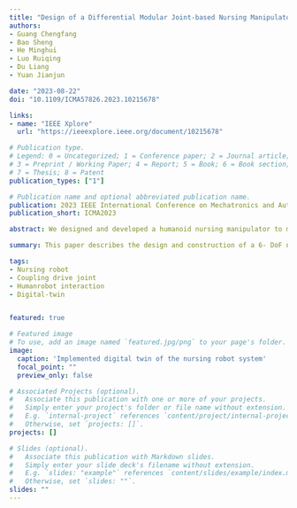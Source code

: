 ```yaml
---
title: "Design of a Differential Modular Joint-based Nursing Manipulator and its Digital Twin System"
authors:
- Guang Chengfang
- Bao Sheng
- He Minghui
- Luo Ruiqing
- Du Liang
- Yuan Jianjun

date: "2023-08-22"
doi: "10.1109/ICMA57826.2023.10215678"

links:
- name: "IEEE Xplore"
  url: "https://ieeexplore.ieee.org/document/10215678"

# Publication type.
# Legend: 0 = Uncategorized; 1 = Conference paper; 2 = Journal article;
# 3 = Preprint / Working Paper; 4 = Report; 5 = Book; 6 = Book section;
# 7 = Thesis; 8 = Patent
publication_types: ["1"]

# Publication name and optional abbreviated publication name.
publication: 2023 IEEE International Conference on Mechatronics and Automation (ICMA)
publication_short: ICMA2023

abstract: We designed and developed a humanoid nursing manipulator to meet the demands of nursing and patient transfer scenarios, with specific consideration given to heavy loads and human-machine interaction. Differential transmission structure was used to determine the parameters of the robot’s driving mode and joint configuration, resulting in a compact structure with greater torque output under the same weight, which enables the robot to perform nursing tasks such as lifting and holding patients. We conducted a transmission principle analysis and kinematic decoupling on a robotic arm composed of differential modular joints. Using Unity, we developed a digital twin system for the nursing robot that enabled bidirectional exchange of information and mapping between the physical entity and its virtual counterpart. To evaluate the performance, we designed nursing experiments and conducted tests on both the physical robot and its digital twin system. The experiments have confirmed that the robot meets the nursing task design specifications. Additionally, the digital twin system enables real-time visualization, bidirectional control, and simulation in virtual environments.

summary: This paper describes the design and construction of a 6- DoF nursing robotic arm based on DMJs, aimed at addressing the nursing transfer scenario. The structural parameters and performance indicators of each part of the robotic arm are provided. The transmission principle of the modular joint arm is analyzed and its kinematics are decoupled. The modified DH method is utilized for kinematic modeling of nursing robotic arms. A nursing robotic arm digital twin system is built on Unity3D, enabling bi-directional information interaction and mapping between the real and virtual system. We conducted experiments on both the physical robot and the digital twin system using pre-determined lifting motion trajectories. The results demonstrated the robot’s proficiency in completing nursing transfer tasks and the accuracy of the virtual-physical mapping in the digital twin system.

tags:
- Nursing robot
- Coupling drive joint
- Humanrobot interaction
- Digital-twin


featured: true

# Featured image
# To use, add an image named `featured.jpg/png` to your page's folder. 
image:
  caption: 'Implemented digital twin of the nursing robot system'
  focal_point: ""
  preview_only: false

# Associated Projects (optional).
#   Associate this publication with one or more of your projects.
#   Simply enter your project's folder or file name without extension.
#   E.g. `internal-project` references `content/project/internal-project/index.md`.
#   Otherwise, set `projects: []`.
projects: []

# Slides (optional).
#   Associate this publication with Markdown slides.
#   Simply enter your slide deck's filename without extension.
#   E.g. `slides: "example"` references `content/slides/example/index.md`.
#   Otherwise, set `slides: ""`.
slides: ""
---
```


